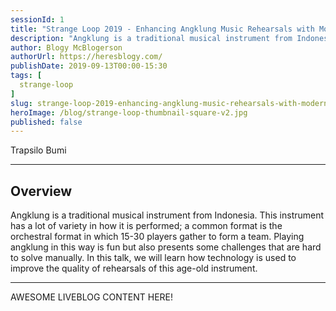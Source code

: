 ```yaml
---
sessionId: 1
title: "Strange Loop 2019 - Enhancing Angklung Music Rehearsals with Modern Tech"
description: "Angklung is a traditional musical instrument from Indonesia. This instrument has a lot of variety in how it is performed; a common format is the orchestral format in which 15-30 players gather to form a team. Playing angklung in this way is fun but also presents some challenges that are hard to solve manually. In this talk, we will learn how technology is used to improve the quality of rehearsals of this age-old instrument."
author: Blogy McBlogerson
authorUrl: https://heresblogy.com/
publishDate: 2019-09-13T00:00-15:30
tags: [
  strange-loop
]
slug: strange-loop-2019-enhancing-angklung-music-rehearsals-with-modern-tech
heroImage: /blog/strange-loop-thumbnail-square-v2.jpg
published: false
---
```


<div class="container p-0 liveblog-presenters">
  <div class="row m-0">
      <p class=" mr-12 m-0">
        <span class="liveblog-presenters__name">Trapsilo Bumi</span>
        <a href="https://github.com/tbumi" target="_blank" title="GitHub"><i class="fa fa-github pr-2"></i></a>
      </p>
  </div>
</div>

---

## Overview

Angklung is a traditional musical instrument from Indonesia. This instrument has a lot of variety in how it is performed; a common format is the orchestral format in which 15-30 players gather to form a team. Playing angklung in this way is fun but also presents some challenges that are hard to solve manually. In this talk, we will learn how technology is used to improve the quality of rehearsals of this age-old instrument.

---

AWESOME LIVEBLOG CONTENT HERE!

<!-- Note on images
  Images (e.g. my_image.jpg) should be put in the `website/static/blog/strange-loop-2019` directory, with the path to the image in your post being `/blog/strange-loop-2019/my_image.jpg`. If you'd rather host the images somewhere else for ease of use, that's fine too.

  Please also try to keep your images to a reasonable size by:
    - Using JPEG compression, unless image is mostly solid color 
    - JPEG compression set between 60%-80%
    - Resizing the image to be no wider then 750px
    - If PNG, use a tool like ImageOptim (https://imageoptim.com/mac) to optimize the file size

  I suggest re-sizing and compressing all the images in one batch as a last step.
-->  
